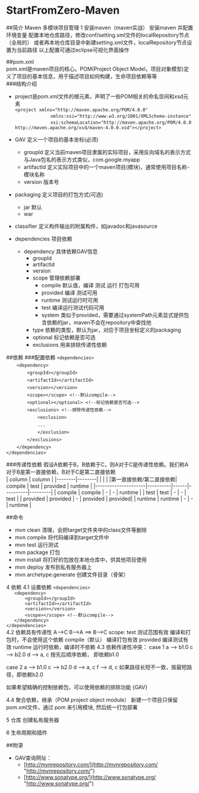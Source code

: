 # StartFromZero-Maven
##简介
Maven 多模块项目管理
1 安装maven（maven实战）
安装maven 并配置环境变量
配置本地仓库路径，修改conf/setting.xml文件的localRepository节点（全局的）
或者再本地仓库目录中新建setting.xml文件，localRepository节点设置为当前路径
以上配置可通过eclipse可视化界面操作

##pom.xml  
pom.xml是maven项目的核心。POM(Project Object Model，项目对象模型)定义了项目的基本信息，用于描述项目如何构建，生命项目依赖等等  
###结构介绍
- project是pom.xml文件的根元素，声明了一些POM相关的命名空间和xsd元素  
	`<project xmlns="http://maven.apache.org/POM/4.0.0"`  
	`　　　　　　　　xmlns:xsi="http://www.w3.org/2001/XMLSchema-instance"`  
  	`　　　　　　　　xsi:schemaLocation="http://maven.apache.org/POM/4.0.0 http://maven.apache.org/xsd/maven-4.0.0.xsd"></project>`  
- GAV 定义一个项目的基本坐标(必须)
	- groupId 定义当前maven项目隶属的实际项目，采用反向域名的表示方式与Java包名的表示方式类似，com.google.myapp  
	- artifactId 定义实际项目中的一个maven项目(模块)，通常使用项目名称-模块名称  
	- version 版本号  

- packaging 定义项目的打包方式(可选)
	- jar 默认
	- war
- classifier 定义构件输出的附属构件，如javadoc和javasource
- dependencies 项目依赖
	- dependency 具体依赖GAV信息
		- groupId
		- artifactId
		- version
		- scope 管理依赖部署
			- compile 默认值，编译 测试 运行 打包可用
			- provided 编译 测试可用
			- runtime 测试运行时可用
			- test 编译运行测试代码可用
			- system 类似于provided，需要通过systemPath元素显式提供包含依赖的jar，maven不会在repository中查找他
		- type 依赖的类型，默认为jar，对应于项目坐标定义的packaging
		- optional 标记依赖是否可选
		- exclusions 用来排除传递性依赖

##依赖
###配置依赖
`<dependencies>`  
　　`<dependency>`  
　　　　`<groupId></groupId>`  
　　　　`<artifactId></artifactId>`  
　　　　`<version></version>`  
　　　　`<scope></scope> <!--默认compile-->`  
　　　　`<optional></optional> <!--标记依赖是否可选-->`  
　　　　`<exclusions> <!--排除传递性依赖-->`  
　　　　　　`<exclusion>`  
　　　　　　`...`  
　　　　　　`</exclusion>`  
　　　　`</exclusions>`  
　　`</dependency>`  
`</dependencies>` 

###传递性依赖
假设A依赖于B，B依赖于C，则A对于C是传递性依赖。我们称A对于B是第一直接依赖，B对于C是第二直接依赖  
| column | column |
|--------|--------|
|        |        |
|第一直接依赖/第二直接依赖|  compile | test | provided | runtime |
|---------------------|----------|------|----------|---------|
|       compile       |  compile |   -  |     -    | runtime |
|      	  test        |   test   |   -  |     -    |   test  |
|       provided      | provided |   -  | provided | provided|
|        runtime      |  runtime |   -  |     -    | runtime |


##命令
- mvn clean 清理，会把target文件夹中的class文件等删除
- mvn compile 将代码编译到target文件中
- mvn test 运行测试
- mvn package 打包
- mvn install 将打好的包放在本地仓库中，供其他项目使用
- mvn deploy 发布到私有服务器上
- mvn archetype:generate 创建文件目录（骨架）

4 依赖
4.1 设置依赖
	`<dependencies>`  
	`	<dependency>`  
	`		<groupId></groupId>`  
	`		<artifactId></artifactId>`  
	`		<version></version>`  
	`		<scope></scope> <!--默认compile-->`  
	`	</dependency>`  
	`</dependencies>`  
4.2 依赖具有传递性
A-->C B-->A ==> B-->C
scope:
test 测试范围有效 编译和打包时，不会使用这个依赖
compile（默认） 编译打包有效
provided 编译测试有效
runtime 运行时依赖，编译时不依赖
4.3 依赖传递性冲突：
case 1 
a --> b1.0
c --> b2.0
d --> a, c 按先后顺序依赖， 即依赖b1.0

case 2
a --> b1.0
c --> b2.0
d --> a, c
f --> d, c 如果路径长短不一致，按最短路径，即依赖b2.0

如果希望精确的控制依赖包，可以使用依赖的排除功能
<dependency>
		<groupId></groupId>
		<artifactId></artifactId>
		<version></version>
		<exclusions>
			<exclusion>{GAV}</exclusion>
		</exclusions>
</dependency>

4.4 聚合依赖，继承（POM project object module）
新建一个项目只保留pom.xml文件，通过
<packaging>pom</packaging>
<modules>
	<module></module>
</modules>
来引用模块, 然后统一打包部署


5 仓库
创建私有服务器

6 生命周期和插件


##附录
- GAV查询网址：  
	- [http://mvnrepository.com/](http://mvnrepository.com/ "http://mvnrepository.com/")  
	- [http://www.sonatype.org/](http://www.sonatype.org/ "http://www.sonatype.org/")  